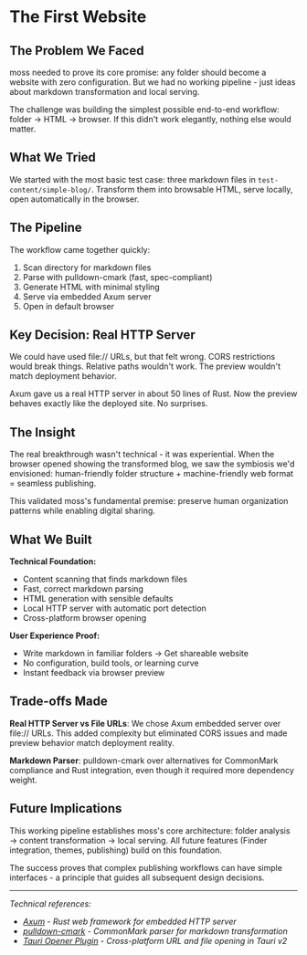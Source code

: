 # The First Website

## The Problem We Faced

moss needed to prove its core promise: any folder should become a website with zero configuration. But we had no working pipeline - just ideas about markdown transformation and local serving.

The challenge was building the simplest possible end-to-end workflow: folder → HTML → browser. If this didn't work elegantly, nothing else would matter.

## What We Tried

We started with the most basic test case: three markdown files in `test-content/simple-blog/`. Transform them into browsable HTML, serve locally, open automatically in the browser.

## The Pipeline

The workflow came together quickly:

1. Scan directory for markdown files
2. Parse with pulldown-cmark (fast, spec-compliant)
3. Generate HTML with minimal styling
4. Serve via embedded Axum server
5. Open in default browser

## Key Decision: Real HTTP Server

We could have used file:// URLs, but that felt wrong. CORS restrictions would break things. Relative paths wouldn't work. The preview wouldn't match deployment behavior.

Axum gave us a real HTTP server in about 50 lines of Rust. Now the preview behaves exactly like the deployed site. No surprises.

## The Insight

The real breakthrough wasn't technical - it was experiential. When the browser opened showing the transformed blog, we saw the symbiosis we'd envisioned: human-friendly folder structure + machine-friendly web format = seamless publishing.

This validated moss's fundamental premise: preserve human organization patterns while enabling digital sharing.

## What We Built

**Technical Foundation:**
- Content scanning that finds markdown files
- Fast, correct markdown parsing  
- HTML generation with sensible defaults
- Local HTTP server with automatic port detection
- Cross-platform browser opening

**User Experience Proof:**
- Write markdown in familiar folders → Get shareable website
- No configuration, build tools, or learning curve
- Instant feedback via browser preview

## Trade-offs Made

**Real HTTP Server vs File URLs**: We chose Axum embedded server over file:// URLs. This added complexity but eliminated CORS issues and made preview behavior match deployment reality.

**Markdown Parser**: pulldown-cmark over alternatives for CommonMark compliance and Rust integration, even though it required more dependency weight.

## Future Implications

This working pipeline establishes moss's core architecture: folder analysis → content transformation → local serving. All future features (Finder integration, themes, publishing) build on this foundation.

The success proves that complex publishing workflows can have simple interfaces - a principle that guides all subsequent design decisions.

---

_Technical references:_

- _[Axum](https://github.com/tokio-rs/axum) - Rust web framework for embedded HTTP server_
- _[pulldown-cmark](https://github.com/raphlinus/pulldown-cmark) - CommonMark parser for markdown transformation_
- _[Tauri Opener Plugin](https://v2.tauri.app/plugin/opener/) - Cross-platform URL and file opening in Tauri v2_
